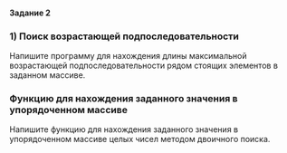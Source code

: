 #### Задание 2

### 1) Поиск возрастающей подпоследовательности 
Напишите программу для нахождения длины максимальной возрастающей подпоследовательности рядом стоящих элементов в заданном массиве.

### Функцию для нахождения заданного значения в упорядоченном массиве
Напишите функцию для нахождения заданного значения в упорядоченном массиве целых чисел методом двоичного поиска.